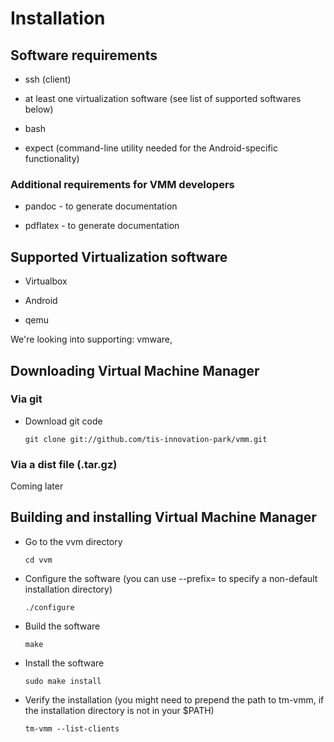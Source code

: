 # Installation 

##  Software requirements
 
* ssh (client)

* at least one virtualization software (see list of supported softwares below)

* bash

* expect (command-line utility needed for the Android-specific functionality)

### Additional requirements for VMM developers

* pandoc - to generate documentation

* pdflatex - to generate documentation

## Supported Virtualization software

* Virtualbox

* Android

* qemu

We're looking into supporting: vmware, 

## Downloading Virtual Machine Manager

### Via git

* Download git code

  `git clone git://github.com/tis-innovation-park/vmm.git`

### Via a dist file (.tar.gz)

 Coming later

## Building and installing Virtual Machine Manager

* Go to the vvm directory

  `cd vvm`

* Configure the software (you can use --prefix=<installationdir> to
  specify a non-default installation directory)

  `./configure`

* Build the software

  `make`

* Install the software

  `sudo make install`

* Verify the installation (you might need to prepend the path to tm-vmm, if the
  installation directory is not in your $PATH)

  `tm-vmm --list-clients`
